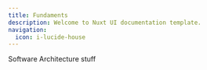 ```yaml
---
title: Fundaments
description: Welcome to Nuxt UI documentation template.
navigation:
  icon: i-lucide-house
---
```



Software Architecture stuff